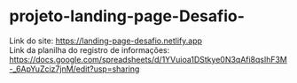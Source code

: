 # projeto-landing-page-Desafio-
Link do site: https://landing-page-desafio.netlify.app <br>
Link da planilha do registro de informações: https://docs.google.com/spreadsheets/d/1YVuioa1DStkye0N3qAfi8qslhF3M-_6ApYuZciz7jnM/edit?usp=sharing
